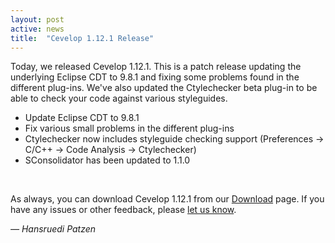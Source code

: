 ```yaml
---
layout: post
active: news
title:  "Cevelop 1.12.1 Release"
---
```


Today, we released Cevelop 1.12.1. This is a patch release updating the underlying Eclipse CDT to 9.8.1 and fixing some problems found
in the different plug-ins. We've also updated the Ctylechecker beta plug-in to be able to check your code against various styleguides.

* Update Eclipse CDT to 9.8.1
* Fix various small problems in the different plug-ins
* Ctylechecker now includes styleguide checking support (Preferences -> C/C++ -> Code Analysis -> Ctylechecker)
* SConsolidator has been updated to 1.1.0

<br/>

As always, you can download Cevelop 1.12.1 from our [Download](/download) page. If you have any issues or other feedback, please [let us know](/contact).

<p class="pull-right">
  <em>&mdash; Hansruedi Patzen</em>
</p>

